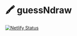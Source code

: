 # 🖍️ guessNdraw

[![Netlify Status](https://api.netlify.com/api/v1/badges/65a7beb0-9600-42fe-ae46-183669c1b321/deploy-status)](https://app.netlify.com/sites/guessanddraw/deploys)